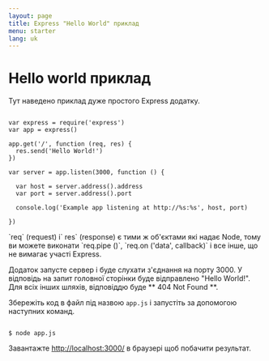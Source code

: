 ```yaml
---
layout: page
title: Express "Hello World" приклад
menu: starter
lang: uk
---
```


# Hello world приклад

Тут наведено приклад дуже простого Express додатку.

<pre><code class="language-javascript" translate="no">
var express = require('express')
var app = express()

app.get('/', function (req, res) {
  res.send('Hello World!')
})

var server = app.listen(3000, function () {

  var host = server.address().address
  var port = server.address().port

  console.log('Example app listening at http://%s:%s', host, port)

})
</code></pre>

<div class="doc-box doc-notice" markdown="1">
`req` (request) і` res` (response) є тими ж об'єктами які надає Node, тому ви можете виконати
`req.pipe ()`, `req.on ('data', callback)` і все інше, що не вимагає участі Express.
</div>

Додаток запусте сервер і буде слухати з'єднання на порту 3000. У відповідь на запит головної сторінки буде відправлено "Hello World!". Для всіх інших шляхів, відповіддю буде ** 404 Not Found **.

Збережіть код в файл під назвою `app.js` і запустіть за допомогою наступних команд.

<pre><code class="language-sh" translate="no">
$ node app.js
</code></pre>

Завантажте [http://localhost:3000/](http://localhost:3000/) в браузері щоб побачити результат.
